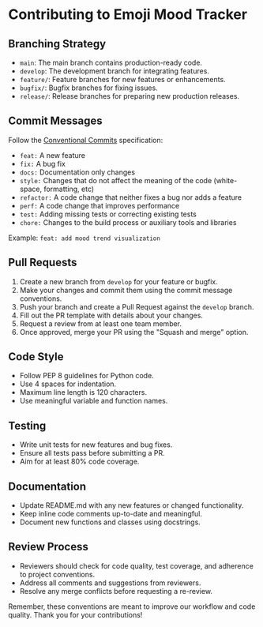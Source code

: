 # Contributing to Emoji Mood Tracker

## Branching Strategy

- `main`: The main branch contains production-ready code.
- `develop`: The development branch for integrating features.
- `feature/`: Feature branches for new features or enhancements.
- `bugfix/`: Bugfix branches for fixing issues.
- `release/`: Release branches for preparing new production releases.

## Commit Messages

Follow the [Conventional Commits](https://www.conventionalcommits.org/) specification:

- `feat:` A new feature
- `fix:` A bug fix
- `docs:` Documentation only changes
- `style:` Changes that do not affect the meaning of the code (white-space, formatting, etc)
- `refactor:` A code change that neither fixes a bug nor adds a feature
- `perf:` A code change that improves performance
- `test:` Adding missing tests or correcting existing tests
- `chore:` Changes to the build process or auxiliary tools and libraries

Example: `feat: add mood trend visualization`

## Pull Requests

1. Create a new branch from `develop` for your feature or bugfix.
2. Make your changes and commit them using the commit message conventions.
3. Push your branch and create a Pull Request against the `develop` branch.
4. Fill out the PR template with details about your changes.
5. Request a review from at least one team member.
6. Once approved, merge your PR using the "Squash and merge" option.

## Code Style

- Follow PEP 8 guidelines for Python code.
- Use 4 spaces for indentation.
- Maximum line length is 120 characters.
- Use meaningful variable and function names.

## Testing

- Write unit tests for new features and bug fixes.
- Ensure all tests pass before submitting a PR.
- Aim for at least 80% code coverage.

## Documentation

- Update README.md with any new features or changed functionality.
- Keep inline code comments up-to-date and meaningful.
- Document new functions and classes using docstrings.

## Review Process

- Reviewers should check for code quality, test coverage, and adherence to project conventions.
- Address all comments and suggestions from reviewers.
- Resolve any merge conflicts before requesting a re-review.

Remember, these conventions are meant to improve our workflow and code quality. Thank you for your contributions!
